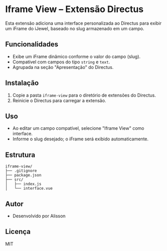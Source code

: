 # Iframe View – Extensão Directus

Esta extensão adiciona uma interface personalizada ao Directus para exibir um iFrame do iJewel, baseado no slug armazenado em um campo.

## Funcionalidades
- Exibe um iFrame dinâmico conforme o valor do campo (slug).
- Compatível com campos do tipo `string` e `text`.
- Agrupada na seção "Apresentação" do Directus.

## Instalação
1. Copie a pasta `iframe-view` para o diretório de extensões do Directus.
2. Reinicie o Directus para carregar a extensão.

## Uso
- Ao editar um campo compatível, selecione "Iframe View" como interface.
- Informe o slug desejado; o iFrame será exibido automaticamente.

## Estrutura
```
iframe-view/
├── .gitignore
├── package.json
├── src/
│   ├── index.js
│   └── interface.vue
```

## Autor
- Desenvolvido por Alisson

## Licença
MIT